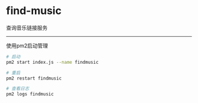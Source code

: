 # find-music
查询音乐链接服务

---

使用pm2启动管理

```bash
# 启动
pm2 start index.js --name findmusic

# 重启
pm2 restart findmusic

# 查看日志
pm2 logs findmusic
```